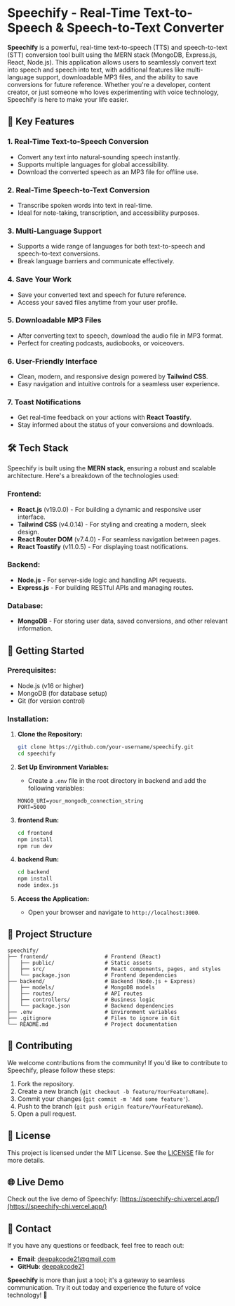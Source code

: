 # Speechify - Real-Time Text-to-Speech & Speech-to-Text Converter

**Speechify** is a powerful, real-time text-to-speech (TTS) and speech-to-text (STT) conversion tool built using the MERN stack (MongoDB, Express.js, React, Node.js). This application allows users to seamlessly convert text into speech and speech into text, with additional features like multi-language support, downloadable MP3 files, and the ability to save conversions for future reference. Whether you're a developer, content creator, or just someone who loves experimenting with voice technology, Speechify is here to make your life easier.

## 🌟 **Key Features**

### 1. **Real-Time Text-to-Speech Conversion**
   - Convert any text into natural-sounding speech instantly.
   - Supports multiple languages for global accessibility.
   - Download the converted speech as an MP3 file for offline use.

### 2. **Real-Time Speech-to-Text Conversion**
   - Transcribe spoken words into text in real-time.
   - Ideal for note-taking, transcription, and accessibility purposes.

### 3. **Multi-Language Support**
   - Supports a wide range of languages for both text-to-speech and speech-to-text conversions.
   - Break language barriers and communicate effectively.

### 4. **Save Your Work**
   - Save your converted text and speech for future reference.
   - Access your saved files anytime from your user profile.

### 5. **Downloadable MP3 Files**
   - After converting text to speech, download the audio file in MP3 format.
   - Perfect for creating podcasts, audiobooks, or voiceovers.

### 6. **User-Friendly Interface**
   - Clean, modern, and responsive design powered by **Tailwind CSS**.
   - Easy navigation and intuitive controls for a seamless user experience.

### 7. **Toast Notifications**
   - Get real-time feedback on your actions with **React Toastify**.
   - Stay informed about the status of your conversions and downloads.

## 🛠️ **Tech Stack**

Speechify is built using the **MERN stack**, ensuring a robust and scalable architecture. Here's a breakdown of the technologies used:

### Frontend:
- **React.js** (v19.0.0) - For building a dynamic and responsive user interface.
- **Tailwind CSS** (v4.0.14) - For styling and creating a modern, sleek design.
- **React Router DOM** (v7.4.0) - For seamless navigation between pages.
- **React Toastify** (v11.0.5) - For displaying toast notifications.

### Backend:
- **Node.js** - For server-side logic and handling API requests.
- **Express.js** - For building RESTful APIs and managing routes.

### Database:
- **MongoDB** - For storing user data, saved conversions, and other relevant information.


## 🚀 **Getting Started**

### Prerequisites:
- Node.js (v16 or higher)
- MongoDB (for database setup)
- Git (for version control)

### Installation:

1. **Clone the Repository:**
   ```bash
   git clone https://github.com/your-username/speechify.git
   cd speechify
   ```

2. **Set Up Environment Variables:**
   - Create a `.env` file in the root directory in backend and add the following variables:
   
   ```env
   MONGO_URI=your_mongodb_connection_string
   PORT=5000
   ```

3. **frontend Run:**
   ```bash
   cd frontend
   npm install
   npm run dev
   ```

4. **backend Run:**
   ```bash
   cd backend
   npm install
   node index.js
   ```

5. **Access the Application:**
   - Open your browser and navigate to `http://localhost:3000`.


## 📂 **Project Structure**

```
speechify/
├── frontend/                  # Frontend (React)
│   ├── public/                # Static assets
│   ├── src/                   # React components, pages, and styles
│   └── package.json           # Frontend dependencies
├── backend/                   # Backend (Node.js + Express)
│   ├── models/                # MongoDB models
│   ├── routes/                # API routes
│   ├── controllers/           # Business logic
│   └── package.json           # Backend dependencies
├── .env                       # Environment variables
├── .gitignore                 # Files to ignore in Git
└── README.md                  # Project documentation
```


## 🤝 **Contributing**

We welcome contributions from the community! If you'd like to contribute to Speechify, please follow these steps:

1. Fork the repository.
2. Create a new branch (`git checkout -b feature/YourFeatureName`).
3. Commit your changes (`git commit -m 'Add some feature'`).
4. Push to the branch (`git push origin feature/YourFeatureName`).
5. Open a pull request.


## 📜 **License**

This project is licensed under the MIT License. See the [LICENSE](LICENSE) file for more details.

## 🌐 **Live Demo**

Check out the live demo of Speechify: [https://speechify-chi.vercel.app/](https://speechify-chi.vercel.app/)

## 📧 **Contact**

If you have any questions or feedback, feel free to reach out:

- **Email**: deepakcode21@gmail.com
- **GitHub**: [deepakcode21](https://github.com/deepakcode21)

**Speechify** is more than just a tool; it's a gateway to seamless communication. Try it out today and experience the future of voice technology! 🚀
